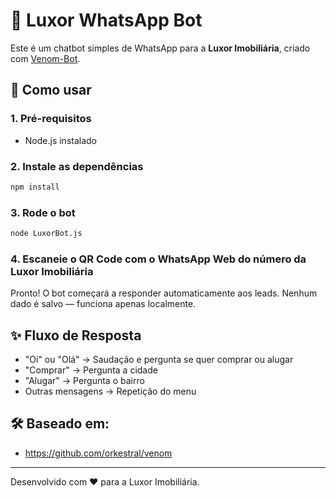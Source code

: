 
# 🤖 Luxor WhatsApp Bot

Este é um chatbot simples de WhatsApp para a **Luxor Imobiliária**, criado com [Venom-Bot](https://github.com/orkestral/venom).

## 🚀 Como usar

### 1. Pré-requisitos
- Node.js instalado

### 2. Instale as dependências
```bash
npm install
```

### 3. Rode o bot
```bash
node LuxorBot.js
```

### 4. Escaneie o QR Code com o WhatsApp Web do número da Luxor Imobiliária

Pronto! O bot começará a responder automaticamente aos leads. Nenhum dado é salvo — funciona apenas localmente.

## ✨ Fluxo de Resposta
- "Oi" ou "Olá" → Saudação e pergunta se quer comprar ou alugar
- "Comprar" → Pergunta a cidade
- "Alugar" → Pergunta o bairro
- Outras mensagens → Repetição do menu

## 🛠️ Baseado em:
- https://github.com/orkestral/venom

---

Desenvolvido com ❤️ para a Luxor Imobiliária.
